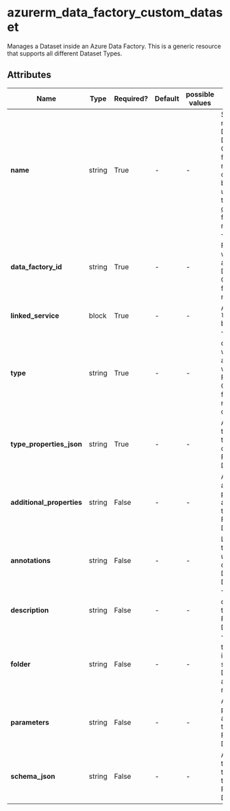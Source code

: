 # azurerm_data_factory_custom_dataset

Manages a Dataset inside an Azure Data Factory. This is a generic resource that supports all different Dataset Types.

## Attributes

| Name | Type | Required? | Default  | possible values | Description |
| ---- | ---- | --------- | -------- | ----------- | ----------- |
| **name** | string | True | -  |  -  | Specifies the name of the Data Factory Dataset. Changing this forces a new resource to be created. Must be globally unique. See the [Microsoft documentation](https://docs.microsoft.com/azure/data-factory/naming-rules) for all restrictions. | 
| **data_factory_id** | string | True | -  |  -  | The Data Factory ID in which to associate the Dataset with. Changing this forces a new resource. | 
| **linked_service** | block | True | -  |  -  | A `linked_service` block. | 
| **type** | string | True | -  |  -  | The type of dataset that will be associated with Data Factory. Changing this forces a new resource to be created. | 
| **type_properties_json** | string | True | -  |  -  | A JSON object that contains the properties of the Data Factory Dataset. | 
| **additional_properties** | string | False | -  |  -  | A map of additional properties to associate with the Data Factory Dataset. | 
| **annotations** | string | False | -  |  -  | List of tags that can be used for describing the Data Factory Dataset. | 
| **description** | string | False | -  |  -  | The description for the Data Factory Dataset. | 
| **folder** | string | False | -  |  -  | The folder that this Dataset is in. If not specified, the Dataset will appear at the root level. | 
| **parameters** | string | False | -  |  -  | A map of parameters to associate with the Data Factory Dataset. | 
| **schema_json** | string | False | -  |  -  | A JSON object that contains the schema of the Data Factory Dataset. | 


